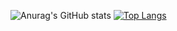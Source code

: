 ![Anurag's GitHub stats](https://github-readme-stats.vercel.app/api?username=arkinetic&show_icons=true&theme=dracula) [![Top Langs](https://github-readme-stats.vercel.app/api/top-langs/?username=arkinetic)](https://github.com/anuraghazra/github-readme-stats)
